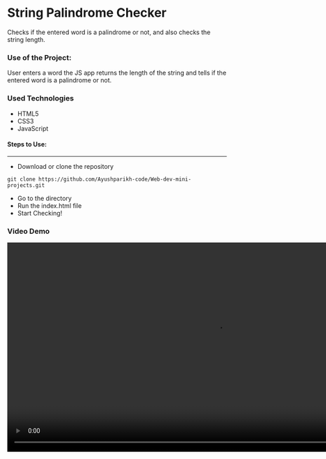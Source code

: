 <h1>String Palindrome Checker</h1>

<p>Checks if the entered word is a palindrome or not, and also checks the string length.</p>

### Use of the Project:

<p>User enters a word the JS app returns the length of the string and tells if the entered word is a palindrome or not.</p>

<h3>Used Technologies</h3>
<ul>
  <li>HTML5</li>
  <li>CSS3</li>
  <li>JavaScript</li>
</ul>

#### Steps to Use:

---

- Download or clone the repository

```
git clone https://github.com/Ayushparikh-code/Web-dev-mini-projects.git
```

- Go to the directory
- Run the index.html file
- Start Checking!

<h3> Video Demo </h3>

<video controls width="960" alt="palindrome"> 
<source src="https://user-images.githubusercontent.com/78655439/127328702-50b0e983-cd63-4dd9-94d8-513bc7b8d467.mp4">
</video>

<br>


